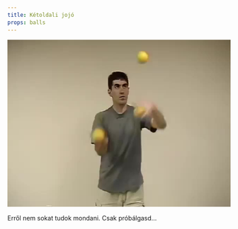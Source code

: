 ```yaml
---
title: Kétoldali jojó
props: balls
---
```


![Kétoldali jojó](site/videos/poster/yo-yobothsides.jpg)

Erről nem sokat tudok mondani. Csak próbálgasd…


